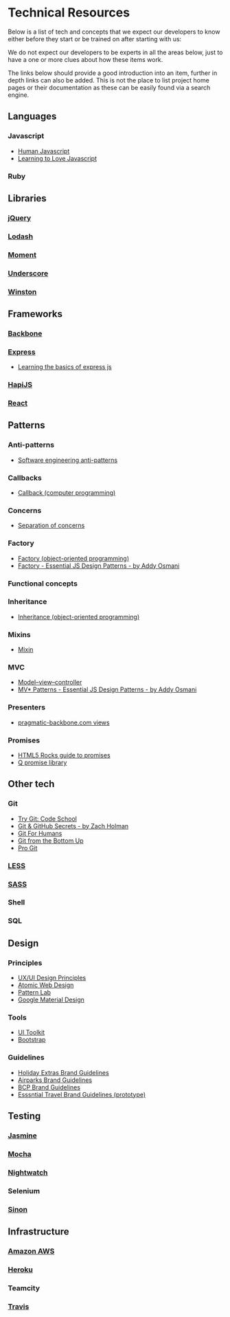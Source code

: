 # Technical Resources

Below is a list of tech and concepts that we expect our developers to know either before they start or be trained on after starting with us:

We do not expect our developers to be experts in all the areas below, just to have a one or more clues about how these items work.

The links below should provide a good introduction into an item, further in depth links can also be added. This is not the place to list project home pages or their documentation as these can be easily found via a search engine.

## Languages

### Javascript

 * [Human Javascript](http://read.humanjavascript.com/)
 * [Learning to Love Javascript](https://www.youtube.com/watch?v=seX7jYI96GE)

### Ruby

## Libraries

### [jQuery](https://jquery.com/)

### [Lodash](https://lodash.com/)

### [Moment](http://momentjs.com/)

### [Underscore](http://underscorejs.org/)

### [Winston](https://github.com/winstonjs/winston)

## Frameworks

### [Backbone](http://backbonejs.org/)

### [Express](http://expressjs.com/)

* [Learning the basics of express js](http://hungrygeek.holidayextras.co.uk/expressjs/2015/04/20/learning-the-basics-of-expressjs/)

### [HapiJS](http://hapijs.com/)

### [React](http://facebook.github.io/react/)

## Patterns

### Anti-patterns

* [Software engineering anti-patterns](https://en.wikipedia.org/wiki/Anti-pattern#Software_engineering)

### Callbacks

* [Callback (computer programming)](https://en.wikipedia.org/wiki/Callback_(computer_programming))

### Concerns

* [Separation of concerns](https://en.wikipedia.org/wiki/Separation_of_concerns)

### Factory

* [Factory (object-oriented programming)](https://en.wikipedia.org/wiki/Factory_(object-oriented_programming))
* [Factory - Essential JS Design Patterns - by Addy Osmani](http://addyosmani.com/resources/essentialjsdesignpatterns/book/#factorypatternjavascript)

### Functional concepts

### Inheritance

* [Inheritance (object-oriented programming)](https://en.wikipedia.org/wiki/Inheritance_(object-oriented_programming))

### Mixins

* [Mixin](https://en.wikipedia.org/wiki/Mixin)

### MVC

* [Model–view–controller](https://en.wikipedia.org/wiki/Model%E2%80%93view%E2%80%93controller)
* [MV* Patterns - Essential JS Design Patterns - by Addy Osmani](http://addyosmani.com/resources/essentialjsdesignpatterns/book/#detailmvcmvp)

### Presenters

* [pragmatic-backbone.com views](http://pragmatic-backbone.com/views)

### Promises

* [HTML5 Rocks guide to promises](http://www.html5rocks.com/en/tutorials/es6/promises/)
* [Q promise library](https://github.com/kriskowal/q)

## Other tech

### Git

* [Try Git: Code School](https://try.github.io/levels/1/challenges/1)
* [Git & GitHub Secrets - by Zach Holman](http://zachholman.com/talk/more-git-and-github-secrets/)
* [Git For Humans](https://speakerdeck.com/dancork/2015)
* [Git from the Bottom Up](https://jwiegley.github.io/git-from-the-bottom-up/)
* [Pro Git](http://git-scm.com/book)

### [LESS](http://lesscss.org/)

### [SASS](http://sass-lang.com/)

### Shell

### SQL

## Design
### Principles
* [UX/UI Design Principles](https://docs.google.com/presentation/d/1R3FyAiFkL9X1q4l2-i1I2bqY7P712VzuUttnyAxgKSs/edit?usp=sharing)
* [Atomic Web Design](http://bradfrost.com/blog/post/atomic-web-design/)
* [Pattern Lab](http://patternlab.io/)
* [Google Material Design](https://www.google.com/design/spec/material-design/introduction.html)

### Tools
* [UI Toolkit](http://ui-toolkit.com)
* [Bootstrap](http://getbootstrap.com/)

### Guidelines
* [Holiday Extras Brand Guidelines](http://brand.holidayextras.com/)
* [Airparks Brand Guidelines](http://brand.airparks.co.uk/)
* [BCP Brand Guidelines](http://brand.parkbcp.co.uk/)
* [Esssntial Travel Brand Guidelines (prototype)](http://stuartgiles.com/et)

## Testing

### [Jasmine](http://jasmine.github.io/2.0/introduction.html)

### [Mocha](https://mochajs.org/)

### [Nightwatch](http://nightwatchjs.org/)

### Selenium

### [Sinon](http://sinonjs.org/)

## Infrastructure

### [Amazon AWS](http://aws.amazon.com/)

### [Heroku](https://www.heroku.com/home)

### Teamcity

### [Travis](http://blog.travis-ci.com/)
